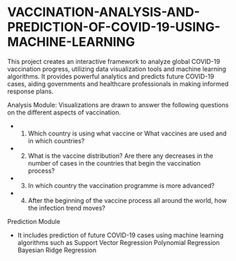 # VACCINATION-ANALYSIS-AND-PREDICTION-OF-COVID-19-USING-MACHINE-LEARNING

This project creates an interactive framework to analyze global COVID-19 vaccination progress, utilizing data visualization tools and machine learning algorithms. It provides powerful analytics and predicts future COVID-19 cases, aiding governments and healthcare professionals in making informed response plans.

Analysis Module:
Visualizations are drawn to answer the following questions on the different aspects of vaccination.
- 1. Which country is using what vaccine or What vaccines are used and in which countries?
- 2. What is the vaccine distribution? Are there any decreases in the number of cases in the countries that begin the vaccination process?
- 3. In which country the vaccination programme is more advanced?
- 4. After the beginning of the vaccine process all around the world, how the infection trend moves?

Prediction Module
- It includes prediction of future COVID-19 cases using machine learning algorithms such as
  Support Vector Regression
  Polynomial Regression
  Bayesian Ridge Regression 
